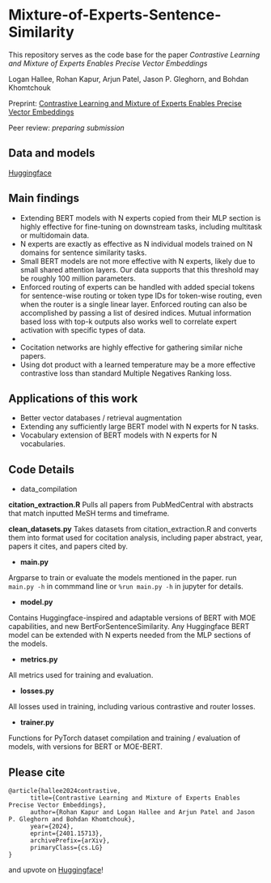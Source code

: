 # Mixture-of-Experts-Sentence-Similarity
 
This repository serves as the code base for the paper _Contrastive Learning and Mixture of Experts Enables Precise Vector Embeddings_

Logan Hallee, Rohan Kapur, Arjun Patel, Jason P. Gleghorn, and Bohdan Khomtchouk

Preprint: [Contrastive Learning and Mixture of Experts Enables Precise Vector Embeddings](https://arxiv.org/abs/2401.15713)

Peer review: _preparing submission_

## Data and models
[Huggingface](https://huggingface.co/collections/lhallee/sentence-similarity-65fb9545a1731c75dc5dd6a7)

## Main findings
* Extending BERT models with N experts copied from their MLP section is highly effective for fine-tuning on downstream tasks, including multitask or multidomain data.
* N experts are exactly as effective as N individual models trained on N domains for sentence similarity tasks.
* Small BERT models are not more effective with N experts, likely due to small shared attention layers. Our data supports that this threshold may be roughly 100 million parameters.
* Enforced routing of experts can be handled with added special tokens for sentence-wise routing or token type IDs for token-wise routing, even when the router is a single linear layer. Enforced routing can also be accomplished by passing a list of desired indices. Mutual information based loss with top-k outputs also works well to correlate expert activation with specific types of data.
* 
* Cocitation networks are highly effective for gathering similar niche papers.
* Using dot product with a learned temperature may be a more effective contrastive loss than standard Multiple Negatives Ranking loss.

## Applications of this work
* Better vector databases / retrieval augmentation
* Extending any sufficiently large BERT model with N experts for N tasks.
* Vocabulary extension of BERT models with N experts for N vocabularies.

## Code Details
* data_compilation

**citation_extraction.R**
Pulls all papers from PubMedCentral with abstracts that match inputted MeSH terms and timeframe.

**clean_datasets.py**
Takes datasets from citation_extraction.R and converts them into format used for cocitation analysis, including paper abstract, year, papers it cites, and papers cited by.

* **main.py**

Argparse to train or evaluate the models mentioned in the paper. run ```main.py -h``` in commmand line or ```%run main.py -h``` in jupyter for details.

* **model.py**

Contains Huggingface-inspired and adaptable versions of BERT with MOE capabilities, and new BertForSentenceSimilarity. Any Huggingface BERT model can be extended with N experts needed from the MLP sections of the models.

* **metrics.py**

All metrics used for training and evaluation.

* **losses.py**

All losses used in training, including various contrastive and router losses.

* **trainer.py**

Functions for PyTorch dataset compilation and training / evaluation of models, with versions for BERT or MOE-BERT.

## Please cite
```
@article{hallee2024contrastive,
      title={Contrastive Learning and Mixture of Experts Enables Precise Vector Embeddings}, 
      author={Rohan Kapur and Logan Hallee and Arjun Patel and Jason P. Gleghorn and Bohdan Khomtchouk},
      year={2024},
      eprint={2401.15713},
      archivePrefix={arXiv},
      primaryClass={cs.LG}
}
```
and upvote on [Huggingface](https://huggingface.co/papers/2401.15713)!
